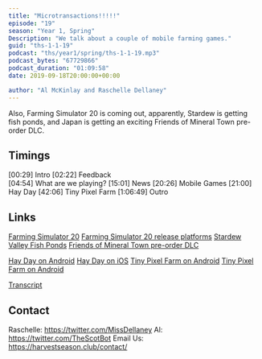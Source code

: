 ```yaml
---
title: "Microtransactions!!!!!"
episode: "19"
season: "Year 1, Spring"
Description: "We talk about a couple of mobile farming games."
guid: "ths-1-1-19"
podcast: "ths/year1/spring/ths-1-1-19.mp3"
podcast_bytes: "67729866"
podcast_duration: "01:09:58"
date: 2019-09-18T20:00:00+00:00

author: "Al McKinlay and Raschelle Dellaney"
---
```


Also, Farming Simulator 20 is coming out, apparently, Stardew is getting fish ponds, and Japan is getting an exciting Friends of Mineral Town pre-order DLC.

## Timings

[00:29] Intro
[02:22] Feedback    
[04:54] What are we playing?
[15:01] News
[20:26] Mobile Games
[21:00] Hay Day
[42:06] Tiny Pixel Farm
[1:06:49] Outro

## Links

[Farming Simulator 20](https://www.youtube.com/watch?v=8TVE44feo_I&t=1826s)
[Farming Simulator 20 release platforms](https://twitter.com/farmingsim/status/1163854612966846465)
[Stardew Valley Fish Ponds](https://twitter.com/ConcernedApe/status/1169664970646155264)
[Friends of Mineral Town pre-order DLC](https://twitter.com/bokumono_PR/status/1169427751654154241)

[Hay Day on Android](https://play.google.com/store/apps/details?id=com.supercell.hayday&hl=en_GB)
[Hay Day on iOS](https://apps.apple.com/gb/app/hay-day/id506627515)
[Tiny Pixel Farm on Android](https://play.google.com/store/apps/details?id=net.appmaga.pixelfarm&hl=en_GB)
[Tiny Pixel Farm on Android](https://apps.apple.com/gb/app/tiny-pixel-farm-go-farm-life/id1328266576)

[Transcript](https://docs.google.com/document/d/1UUXhVeAcZ7QBHgTGyVNjhX4Q_9xRjN9Hjji1QPUiIRc/edit?usp=sharing)

## Contact

Raschelle: https://twitter.com/MissDellaney
Al: https://twitter.com/TheScotBot
Email Us: https://harvestseason.club/contact/
